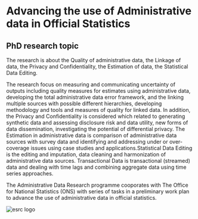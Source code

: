# Advancing the use of Administrative data in Official Statistics
## PhD research topic

The research is about the Quality of administrative data, the Linkage of data, the Privacy and Confidentiality, the Estimation
of data, the Statistical Data Editing. 

The research focus on measuring and communicating uncertainty of outputs including quality measures for estimates using administrative data, developing the total administrative data error framework, and the linking multiple sources with possible different hierarchies, developing methodology and tools and measures of quality for linked data. In addition, the Privacy and Confidentiality is considered which related to generating synthetic data and assessing disclosure risk and data utility, new forms of data dissemination, investigating the potential of differential privacy. The Estimation in administrative data is comparison of administrative data sources with survey data and identifying and addressing under or over-coverage issues using case studies and applications.Statistical Data Editing is the editing and imputation, data cleaning and harmonization of administrative data sources. Transactional Data is transactional (streamed) data and dealing with time lags and combining aggregate data using time series approaches.

The Administrative Data Research programme cooporates with The Office for National Statistics (ONS) with series of tasks in
a preliminary work plan to advance the use of administrative data in official statistics. 


![esrc logo](https://user-images.githubusercontent.com/55794712/68042403-b3b3a900-fcca-11e9-94a7-a857dbdce759.png)
